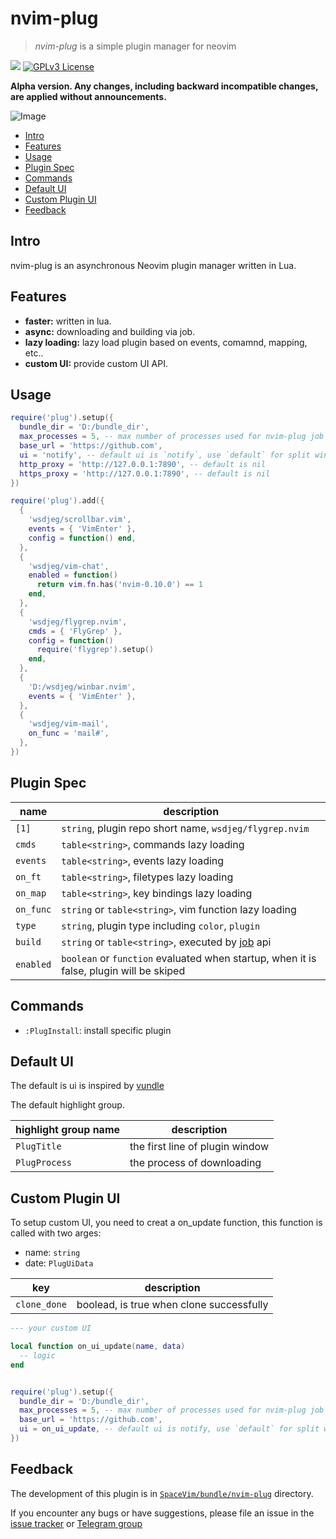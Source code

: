 # nvim-plug

> _nvim-plug_ is a simple plugin manager for neovim

[![](https://spacevim.org/img/build-with-SpaceVim.svg)](https://spacevim.org)
[![GPLv3 License](https://img.spacevim.org/license-GPLv3-blue.svg)](LICENSE)

**Alpha version. Any changes, including backward incompatible changes, are applied without announcements.**

![Image](https://github.com/user-attachments/assets/93b04c48-4f41-46aa-b7f7-6390ee9622c7)

<!-- vim-markdown-toc GFM -->

- [Intro](#intro)
- [Features](#features)
- [Usage](#usage)
- [Plugin Spec](#plugin-spec)
- [Commands](#commands)
- [Default UI](#default-ui)
- [Custom Plugin UI](#custom-plugin-ui)
- [Feedback](#feedback)

<!-- vim-markdown-toc -->

## Intro

nvim-plug is an asynchronous Neovim plugin manager written in Lua.

## Features

- **faster:** written in lua.
- **async:** downloading and building via job.
- **lazy loading:** lazy load plugin based on events, comamnd, mapping, etc..
- **custom UI:** provide custom UI API.

## Usage

```lua
require('plug').setup({
  bundle_dir = 'D:/bundle_dir',
  max_processes = 5, -- max number of processes used for nvim-plug job
  base_url = 'https://github.com',
  ui = 'notify', -- default ui is `notify`, use `default` for split window UI
  http_proxy = 'http://127.0.0.1:7890', -- default is nil
  https_proxy = 'http://127.0.0.1:7890', -- default is nil
})

require('plug').add({
  {
    'wsdjeg/scrollbar.vim',
    events = { 'VimEnter' },
    config = function() end,
  },
  {
    'wsdjeg/vim-chat',
    enabled = function()
      return vim.fn.has('nvim-0.10.0') == 1
    end,
  },
  {
    'wsdjeg/flygrep.nvim',
    cmds = { 'FlyGrep' },
    config = function()
      require('flygrep').setup()
    end,
  },
  {
    'D:/wsdjeg/winbar.nvim',
    events = { 'VimEnter' },
  },
  {
    'wsdjeg/vim-mail',
    on_func = 'mail#',
  },
})
```

## Plugin Spec

| name      | description                                                                             |
| --------- | --------------------------------------------------------------------------------------- |
| `[1]`     | `string`, plugin repo short name, `wsdjeg/flygrep.nvim`                                 |
| `cmds`    | `table<string>`, commands lazy loading                                                  |
| `events`  | `table<string>`, events lazy loading                                                    |
| `on_ft`   | `table<string>`, filetypes lazy loading                                                 |
| `on_map`  | `table<string>`, key bindings lazy loading                                              |
| `on_func` | `string` or `table<string>`, vim function lazy loading                                  |
| `type`    | `string`, plugin type including `color`, `plugin`                                       |
| `build`   | `string` or `table<string>`, executed by [job](https://spacevim.org/api/job/) api       |
| `enabled` | `boolean` or `function` evaluated when startup, when it is false, plugin will be skiped |

## Commands

- `:PlugInstall`: install specific plugin

## Default UI

The default is ui is inspired by [vundle](https://github.com/VundleVim/Vundle.vim)

The default highlight group.

| highlight group name | description                     |
| -------------------- | ------------------------------- |
| `PlugTitle`          | the first line of plugin window |
| `PlugProcess`        | the process of downloading      |

## Custom Plugin UI

To setup custom UI, you need to creat a on_update function, this function is called with two arges:

- name: `string`
- date: `PlugUiData`

| key          | description                              |
| ------------ | ---------------------------------------- |
| `clone_done` | boolead, is true when clone successfully |

```lua
--- your custom UI

local function on_ui_update(name, data)
  -- logic
end


require('plug').setup({
  bundle_dir = 'D:/bundle_dir',
  max_processes = 5, -- max number of processes used for nvim-plug job
  base_url = 'https://github.com',
  ui = on_ui_update, -- default ui is notify, use `default` for split window UI
})
```

## Feedback

The development of this plugin is in [`SpaceVim/bundle/nvim-plug`](https://github.com/SpaceVim/SpaceVim/tree/master/bundle/nvim-plug) directory.

If you encounter any bugs or have suggestions, please file an issue in the [issue tracker](https://github.com/SpaceVim/SpaceVim/issues) or [Telegram group](https://t.me/+w27TxYbUz1wxZmJl)
